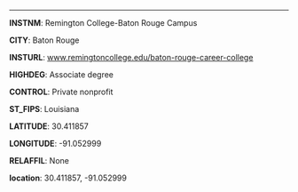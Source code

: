 
---
**INSTNM**: Remington College-Baton Rouge Campus

**CITY**: Baton Rouge

**INSTURL**: www.remingtoncollege.edu/baton-rouge-career-college

**HIGHDEG**: Associate degree

**CONTROL**: Private nonprofit

**ST_FIPS**: Louisiana

**LATITUDE**: 30.411857

**LONGITUDE**: -91.052999

**RELAFFIL**: None

**location**: 30.411857, -91.052999